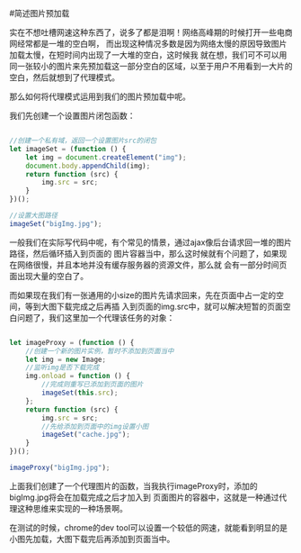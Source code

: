 #简述图片预加载

实在不想吐槽网速这种东西了，说多了都是泪啊！网络高峰期的时候打开一些电商网经常都是一堆的空白啊，
而出现这种情况多数是因为网络太慢的原因导致图片加载太慢，在短时间内出现了一大堆的空白，这时候我
就在想，我们可不可以用同一张较小的图片来先预加载这一部分空白的区域，以至于用户不用看到一大片的
空白，然后就想到了代理模式。

那么如何将代理模式运用到我们的图片预加载中呢。

我们先创建一个设置图片闭包函数：

```js

//创建一个私有域，返回一个设置图片src的闭包
let imageSet = (function () {
    let img = document.createElement("img");
    document.body.appendChild(img);
    return function (src) {
        img.src = src;
    }
})();

//设置大图路径
imageSet("bigImg.jpg");

```
一般我们在实际写代码中呢，有个常见的情景，通过ajax像后台请求回一堆的图片路径，然后循环插入到页面的
图片容器当中，那么这时候就有个问题了，如果现在网络很慢，并且本地并没有缓存服务器的资源文件，那么就
会有一部分时间页面出现大量的空白了。

而如果现在我们有一张通用的小size的图片先请求回来，先在页面中占一定的空间，等到大图下载完成之后再插
入到页面的img.src中，就可以解决短暂的页面空白问题了，我们这里加一个代理该任务的对象：

```js

let imageProxy = (function () {
    //创建一个新的图片实例，暂时不添加到页面当中
    let img = new Image;
    //监听img是否下载完成
    img.onload = function () {
	    //完成则重写已添加到页面的图片
        imageSet(this.src);
    };
    return function (src) {
        img.src = src;
	    //先给添加到页面中的img设置小图
        imageSet("cache.jpg");
    }
})();

imageProxy("bigImg.jpg");

```

上面我们创建了一个代理图片的函数，当我执行imageProxy时，添加的bigImg.jpg将会在加载完成之后才加入到
页面图片的容器中，这就是一种通过代理这种思维来实现的一种场景啊。

在测试的时候，chrome的dev tool可以设置一个较低的网速，就能看到明显的是小图先加载，大图下载完后再添加到页面当中。
